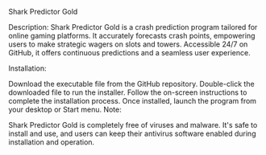 
Shark Predictor Gold

Description:
Shark Predictor Gold is a crash prediction program tailored for online gaming platforms. It accurately forecasts crash points, empowering users to make strategic wagers on slots and towers. Accessible 24/7 on GitHub, it offers continuous predictions and a seamless user experience.

Installation:

Download the executable file from the GitHub repository.
Double-click the downloaded file to run the installer.
Follow the on-screen instructions to complete the installation process.
Once installed, launch the program from your desktop or Start menu.
Note:

Shark Predictor Gold is completely free of viruses and malware. It's safe to install and use, and users can keep their antivirus software enabled during installation and operation.
